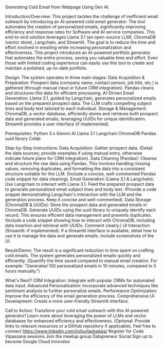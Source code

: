 Generating Cold Email from Webpage
Using Gen AI.

Introduction/Overview:
This project tackles the challenge of inefficient email outreach by introducing an AI-powered cold email generator. The tool automates the creation of personalized emails, significantly improving efficiency and response rates for Software and AI service companies. This end-to-end solution leverages Llama 3.1 (an open-source LLM), ChromaDB (vector store), Langchain, and Streamlit. The goal is to reduce the time and effort involved in emailing while increasing personalization and effectiveness.
This project introduces an AI-powered portfolio generator that automates the entire process, saving you valuable time and effort. Even those with limited coding experience can easily use this tool to create and maintain a polished, up-to-date portfolio.

Design:
The system operates in three main stages:
Data Acquisition & Preparation: Prospect data (company name, contact person, job title, etc.) is gathered (through manual input or future CRM integration). Pandas cleans and structures this data for efficient processing.
AI-Driven Email Generation: Llama 3.1, guided by Langchain, generates personalized emails based on the prepared prospect data. The LLM crafts compelling subject lines and body text tailored to each individual.
Storage & Management: ChromaDB, a vector database, efficiently stores and retrieves both prospect data and generated emails, leveraging UUIDs for unique identification. Streamlit provides a user interface (if implemented).

Prerequisites:
Python 3.x
Gemini AI
Llama 3.1
Langchain
ChromaDB
Pandas
uuid library
Colab

Step-by-Step Instructions:
Data Acquisition: Gather prospect data. (Detail the data sources; provide examples if using manual entry, otherwise indicate future plans for CRM integration).
Data Cleaning (Pandas): Cleanse and structure the raw data using Pandas. This involves handling missing values, removing duplicates, and formatting the data into a consistent structure suitable for the LLM. (Include a concise, well-commented Pandas code snippet for data cleaning).
Email Generation (Llama 3.1 & Langchain): Use Langchain to interact with Llama 3.1. Feed the prepared prospect data to generate personalized email subject lines and body text. (Provide a code snippet demonstrating Langchain's interaction with the LLM and the generation process. Keep it concise and well-commented).
Data Storage (ChromaDB & UUIDs): Store the prospect data and generated emails in ChromaDB. Generate UUIDs using the uuid library to uniquely identify each record. This ensures efficient data management and prevents duplicates. (Include a code snippet showing how to interact with ChromaDB, including data insertion and retrieval with UUIDs. Comment clearly.)
UI Interaction (Streamlit - if implemented): If a Streamlit interface is available, detail how to use it to manage the data and generate emails. Include screenshots of the UI.

Result/Demo:
The result is a significant reduction in time spent on crafting cold emails. The system generates personalized emails quickly and efficiently. (Quantify the time saved compared to manual email creation. For example: "Generated 100 personalized emails in 10 minutes, compared to 5 hours manually.")

What's Next?
CRM Integration: Integrate with popular CRMs for automated data input.
Advanced Personalization: Incorporate advanced techniques like sentiment analysis to further personalize emails.
Performance Optimization: Improve the efficiency of the email generation process.
Comprehensive UI Development: Create a more user-friendly Streamlit interface.

Call to Action:
Transform your cold email outreach with this AI-powered generator! Learn more about leveraging the power of LLMs and vector databases for enhanced efficiency and effectiveness. (Optional: Provide links to relevant resources or a GitHub repository if applicable).
Feel free to connect https://www.linkedin.com/in/burlashailaja/
Register for Code Vipassana sessions
Join the meetup group Datapreneur Social
Sign up to become Google Cloud Innovator
